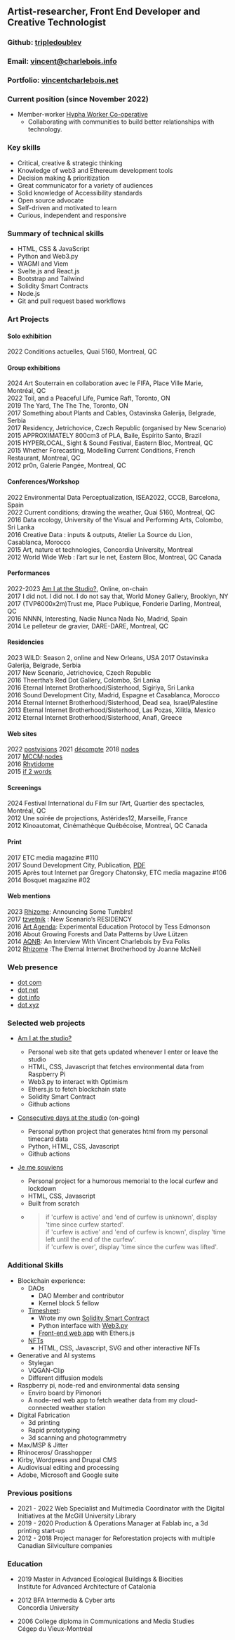 ## Artist-researcher, Front End Developer and Creative Technologist
  
### Github: [tripledoublev](https://github.com/tripledoublev/)
### Email: [vincent@charlebois.info](mailto:vincentcharlebois@gmail.com)
### Portfolio: [vincentcharlebois.net](https://vincentcharlebois.net)

### Current position (since November 2022)
- Member-worker [Hypha Worker Co-operative](https://hypha.coop)
    * Collaborating with communities to build better relationships with technology.


### Key skills  
- Critical, creative & strategic thinking 
- Knowledge of web3 and Ethereum development tools 
- Decision making & prioritization
- Great communicator for a variety of audiences
- Solid knowledge of Accessibility standards  
- Open source advocate
- Self-driven and motivated to learn
- Curious, independent and responsive


### Summary of technical skills
- HTML, CSS & JavaScript 
- Python and Web3.py
- WAGMI and Viem
- Svelte.js and React.js 
- Bootstrap and Tailwind
- Solidity Smart Contracts
- Node.js
- Git and pull request based workflows

### Art Projects

#### Solo exhibition
2022 Conditions actuelles, Quai 5160, Montreal, QC  
  
#### Group exhibitions
2024 Art Souterrain en collaboration avec le FIFA, Place Ville Marie, Montréal, QC  
2022 Toil, and a Peaceful Life, Pumice Raft, Toronto, ON   
2019 The Yard, The The The, Toronto, ON  
2017 Something about Plants and Cables, Ostavinska Galerija, Belgrade, Serbia  
2017 Residency, Jetrichovice, Czech Republic (organised by New Scenario)  
2015 APPROXIMATELY 800cm3 of PLA, Baile, Espírito Santo, Brazil  
2015 HYPERLOCAL, Sight & Sound Festival, Eastern Bloc, Montreal, QC  
2015 Whether Forecasting, Modelling Current Conditions, French Restaurant, Montreal, QC  
2012 pr0n, Galerie Pangée, Montreal, QC  
  
#### Conferences/Workshop
2022 Environmental Data Perceptualization, ISEA2022, CCCB, Barcelona, Spain  
2022 Current conditions; drawing the weather, Quai 5160, Montreal, QC  
2016 Data ecology, University of the Visual and Performing Arts, Colombo, Sri Lanka  
2016 Creative Data : inputs & outputs, Atelier La Source du Lion, Casablanca, Morocco  
2015 Art, nature et technologies, Concordia University, Montreal  
2012 World Wide Web : l’art sur le net, Eastern Bloc, Montreal, QC Canada  
  
#### Performances
2022-2023 [Am I at the Studio?](https://vincent.charlebois.info/am-i/), Online, on-chain  
2017 I did not. I did not. I do not say that, World Money Gallery, Brooklyn, NY  
2017 (TVP6000x2m)Trust me, Place Publique, Fonderie Darling, Montreal, QC  
2016 NNNN, Interesting, Nadie Nunca Nada No, Madrid, Spain  
2014 Le pelleteur de gravier, DARE-DARE, Montreal, QC  
  
#### Residencies
2023 WILD: Season 2, online and New Orleans, USA
2017 Ostavinska Galerija, Belgrade, Serbia  
2017 New Scenario, Jetrichovice, Czech Republic  
2016 Theertha’s Red Dot Gallery, Colombo, Sri Lanka  
2016 Eternal Internet Brotherhood/Sisterhood, Sigiriya, Sri Lanka  
2016 Sound Development City, Madrid, Espagne et Casablanca, Morocco  
2014 Eternal Internet Brotherhood/Sisterhood, Dead sea, Israel/Palestine  
2013 Eternal Internet Brotherhood/Sisterhood, Las Pozas, Xilitla, Mexico  
2012 Eternal Internet Brotherhood/Sisterhood, Anafi, Greece  
  
#### Web sites
2022 [postvisions](https://www.postvis.io/ns/)
2021 [décompte](https://www.couvre-feu.quebec/)
2018 [nodes](https://vincentcharlebois.net//nodes.html)  
2017 [MCCM;nodes](https://tripledoublev.net)  
2016 [Rhytidome](https://tripledoublev.net/rhytidome)  
2015 [if 2 words](https://tripledoublev.com/scroll)  
  
#### Screenings
2024 Festival International du Film sur l’Art, Quartier des spectacles, Montréal, QC  
2012 Une soirée de projections, Astérides12, Marseille, France  
2012 Kinoautomat, Cinémathèque Québécoise, Montreal, QC Canada  
  
#### Print
2017 ETC media magazine #110   
2017 Sound Development City, Publication, [PDF](https://charlebois.solutions/pdfs/SDC_2016_Publication-Digital-Charlebois_Vincent.pdf)  
2015 Après tout Internet par Gregory Chatonsky, ETC media magazine #106  
2014 Bosquet magazine #02  
  
#### Web mentions
2023 [Rhizome](https://rhizome.org/editorial/2023/feb/02/announcing-some-tumblrs/): Announcing Some Tumblrs!  
2017 [tzvetnik](https://tzvetnik.online/article/new-scenario-s-residency) : New Scenario’s RESIDENCY  
2016 [Art Agenda](https://www.art-agenda.com/criticism/239530/experimental-education-protocol): Experimental Education Protocol by Tess Edmonson  
2016 About Growing Forests and Data Patterns by Uwe Lützen  
2014 [AQNB](https://www.aqnb.com/2014/03/31/an-interview-with-vincent-charlebois/): An Interview With Vincent Charlebois by Eva Folks  
2012 [Rhizome](https://rhizome.org/editorial/2012/aug/27/eternal-internet-brotherhood/) :The Eternal Internet Brotherhood by Joanne McNeil  
  

### Web presence  
- [dot com](https://vincentcharlebois.com)  
- [dot net](https://vincentcharlebois.net)  
- [dot info](https://vincent.charlebois.info)  
- [dot xyz](https://vncnt.xyz) 

 
### Selected web projects
    
* [Am I at the studio?](https://vincent.charlebois.info/am-i/)
    - Personal web site that gets updated whenever I enter or leave the studio
    - HTML, CSS, Javascript that fetches environmental data from Raspberry Pi
    - Web3.py to interact with Optimism
    - Ethers.js to fetch blockchain state
    - Solidity Smart Contract
    - Github actions

  
* [Consecutive days at the studio](https://vincent.charlebois.info/consecutive-days/) (on-going)
    - Personal python project that generates html from my personal timecard data
    - Python, HTML, CSS, Javascript
    - Github actions

    
* [Je me souviens](https://www.couvre-feu.quebec/)
    - Personal project for a humorous memorial to the local curfew and lockdown
    - HTML, CSS, Javascript
    - Built from scratch
    - > 
      > if 'curfew is active' and 'end of curfew is unknown', display 'time since curfew started'.  
      > if 'curfew is active' and 'end of curfew is known', display 'time left until the end of the curfew'.  
      > if 'curfew is over', display 'time since the curfew was lifted'.   
      


### Additional Skills
- Blockchain experience: 
    * DAOs
        - DAO Member and contributor
        - Kernel block 5 fellow
    * [Timesheet](#recent-web-projects):
        - Wrote my own [Solidity Smart Contract](https://optimistic.etherscan.io/address/0xaf6c153972fbc7d67feaa9f9d1d08f3c13f79773#code)
        - Python interface with [Web3.py](https://github.com/tripledoublev/timesheet/blob/master/w3py/toggle.py)
        - [Front-end web app](https://vincent.charlebois.info/am-i) with Ethers.js
    * [NFTs](#nft-experiments)
        - HTML, CSS, Javascript, SVG and other interactive NFTs
- Generative and AI systems 
    * Stylegan
    * VQGAN-Clip
    * Different diffusion models
- Raspberry pi, node-red and environmental data sensing
    * Enviro board by Pimonori
    * A node-red web app to fetch weather data from my cloud-connected weather station
- Digital Fabrication
    * 3d printing
    * Rapid prototyping
    * 3d scanning and photogrammetry
- Max/MSP & Jitter 
- Rhinoceros/ Grasshopper
- Kirby, Wordpress and Drupal CMS
- Audiovisual editing and processing
- Adobe, Microsoft and Google suite

### Previous positions 
 - 2021 - 2022 Web Specialist and Multimedia Coordinator with the Digital Initiatives at the McGill University Library
 - 2019 - 2020 Production & Operations Manager at Fablab inc, a 3d printing start-up
 - 2012 - 2018 Project manager for Reforestation projects with multiple Canadian Silviculture companies

### Education
- 2019 Master in Advanced Ecological Buildings & Biocities  
        Institute for Advanced Architecture of Catalonia  

- 2012 BFA Intermedia & Cyber arts  
        Concordia University  

- 2006 College diploma in Communications and Media Studies  
        Cégep du Vieux-Montréal    
  
